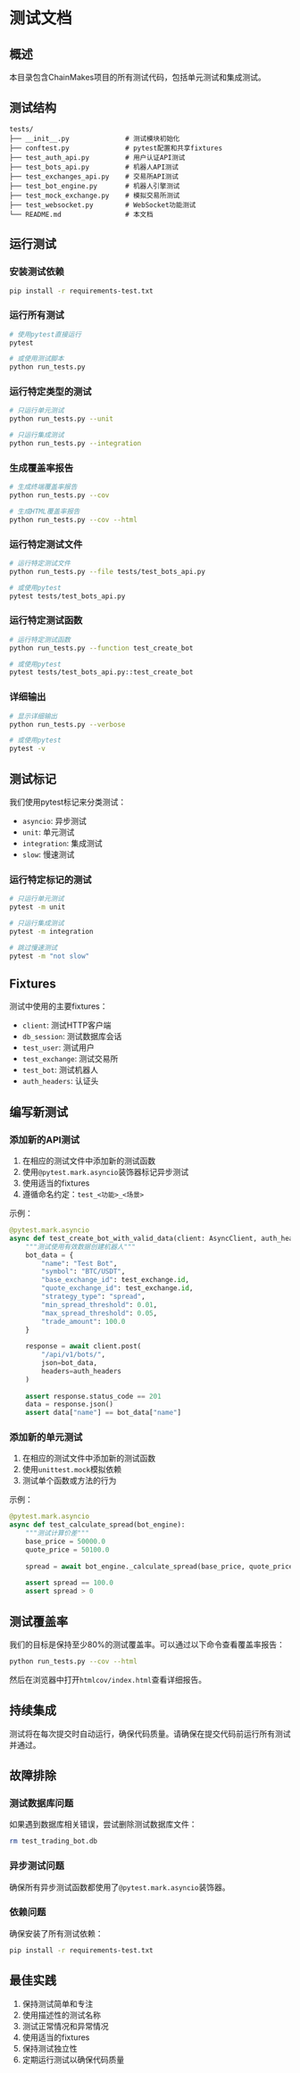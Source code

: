 # 测试文档

## 概述

本目录包含ChainMakes项目的所有测试代码，包括单元测试和集成测试。

## 测试结构

```
tests/
├── __init__.py              # 测试模块初始化
├── conftest.py              # pytest配置和共享fixtures
├── test_auth_api.py         # 用户认证API测试
├── test_bots_api.py         # 机器人API测试
├── test_exchanges_api.py    # 交易所API测试
├── test_bot_engine.py       # 机器人引擎测试
├── test_mock_exchange.py    # 模拟交易所测试
├── test_websocket.py        # WebSocket功能测试
└── README.md                # 本文档
```

## 运行测试

### 安装测试依赖

```bash
pip install -r requirements-test.txt
```

### 运行所有测试

```bash
# 使用pytest直接运行
pytest

# 或使用测试脚本
python run_tests.py
```

### 运行特定类型的测试

```bash
# 只运行单元测试
python run_tests.py --unit

# 只运行集成测试
python run_tests.py --integration
```

### 生成覆盖率报告

```bash
# 生成终端覆盖率报告
python run_tests.py --cov

# 生成HTML覆盖率报告
python run_tests.py --cov --html
```

### 运行特定测试文件

```bash
# 运行特定测试文件
python run_tests.py --file tests/test_bots_api.py

# 或使用pytest
pytest tests/test_bots_api.py
```

### 运行特定测试函数

```bash
# 运行特定测试函数
python run_tests.py --function test_create_bot

# 或使用pytest
pytest tests/test_bots_api.py::test_create_bot
```

### 详细输出

```bash
# 显示详细输出
python run_tests.py --verbose

# 或使用pytest
pytest -v
```

## 测试标记

我们使用pytest标记来分类测试：

- `asyncio`: 异步测试
- `unit`: 单元测试
- `integration`: 集成测试
- `slow`: 慢速测试

### 运行特定标记的测试

```bash
# 只运行单元测试
pytest -m unit

# 只运行集成测试
pytest -m integration

# 跳过慢速测试
pytest -m "not slow"
```

## Fixtures

测试中使用的主要fixtures：

- `client`: 测试HTTP客户端
- `db_session`: 测试数据库会话
- `test_user`: 测试用户
- `test_exchange`: 测试交易所
- `test_bot`: 测试机器人
- `auth_headers`: 认证头

## 编写新测试

### 添加新的API测试

1. 在相应的测试文件中添加新的测试函数
2. 使用`@pytest.mark.asyncio`装饰器标记异步测试
3. 使用适当的fixtures
4. 遵循命名约定：`test_<功能>_<场景>`

示例：

```python
@pytest.mark.asyncio
async def test_create_bot_with_valid_data(client: AsyncClient, auth_headers: dict, test_exchange):
    """测试使用有效数据创建机器人"""
    bot_data = {
        "name": "Test Bot",
        "symbol": "BTC/USDT",
        "base_exchange_id": test_exchange.id,
        "quote_exchange_id": test_exchange.id,
        "strategy_type": "spread",
        "min_spread_threshold": 0.01,
        "max_spread_threshold": 0.05,
        "trade_amount": 100.0
    }
    
    response = await client.post(
        "/api/v1/bots/",
        json=bot_data,
        headers=auth_headers
    )
    
    assert response.status_code == 201
    data = response.json()
    assert data["name"] == bot_data["name"]
```

### 添加新的单元测试

1. 在相应的测试文件中添加新的测试函数
2. 使用`unittest.mock`模拟依赖
3. 测试单个函数或方法的行为

示例：

```python
@pytest.mark.asyncio
async def test_calculate_spread(bot_engine):
    """测试计算价差"""
    base_price = 50000.0
    quote_price = 50100.0
    
    spread = await bot_engine._calculate_spread(base_price, quote_price)
    
    assert spread == 100.0
    assert spread > 0
```

## 测试覆盖率

我们的目标是保持至少80%的测试覆盖率。可以通过以下命令查看覆盖率报告：

```bash
python run_tests.py --cov --html
```

然后在浏览器中打开`htmlcov/index.html`查看详细报告。

## 持续集成

测试将在每次提交时自动运行，确保代码质量。请确保在提交代码前运行所有测试并通过。

## 故障排除

### 测试数据库问题

如果遇到数据库相关错误，尝试删除测试数据库文件：

```bash
rm test_trading_bot.db
```

### 异步测试问题

确保所有异步测试函数都使用了`@pytest.mark.asyncio`装饰器。

### 依赖问题

确保安装了所有测试依赖：

```bash
pip install -r requirements-test.txt
```

## 最佳实践

1. 保持测试简单和专注
2. 使用描述性的测试名称
3. 测试正常情况和异常情况
4. 使用适当的fixtures
5. 保持测试独立性
6. 定期运行测试以确保代码质量